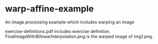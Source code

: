 # warp-affine-example
An image processing example which includes warping an image

exercise-definitions.pdf includes exercise definition.
FinalImageWithBilinearInterpolation.png is the warped image of img1.png.
